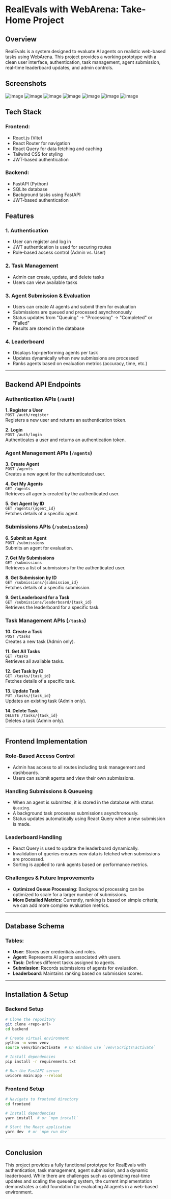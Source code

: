 # RealEvals with WebArena: Take-Home Project

## Overview

RealEvals is a system designed to evaluate AI agents on realistic web-based tasks using WebArena. This project provides a working prototype with a clean user interface, authentication, task management, agent submission, real-time leaderboard updates, and admin controls.

## Screenshots
![image](https://github.com/user-attachments/assets/c620c4e3-130a-4a1f-bf58-519096eafebf)
![image](https://github.com/user-attachments/assets/e25cfdde-b39e-41d9-b96e-ee694197867e)
![image](https://github.com/user-attachments/assets/ff3dd637-5a84-4a36-bc47-05814cd2f7b6)
![image](https://github.com/user-attachments/assets/57e743ec-0bcf-4fa0-9ef4-f01f293344a9)
![image](https://github.com/user-attachments/assets/9049ac7b-30c6-4920-b13e-8e5a9ab998db)
![image](https://github.com/user-attachments/assets/27ddf71e-d4f2-49cd-a4f7-708980c12d60)
![image](https://github.com/user-attachments/assets/705992cc-2e40-43db-9534-82fac0377f5f)



## Tech Stack

### Frontend:

- React.js (Vite)
- React Router for navigation
- React Query for data fetching and caching
- Tailwind CSS for styling
- JWT-based authentication

### Backend:

- FastAPI (Python)
- SQLite database
- Background tasks using FastAPI
- JWT-based authentication

## Features

### 1. Authentication

- User can register and log in
- JWT authentication is used for securing routes
- Role-based access control (Admin vs. User)

### 2. Task Management

- Admin can create, update, and delete tasks
- Users can view available tasks

### 3. Agent Submission & Evaluation

- Users can create AI agents and submit them for evaluation
- Submissions are queued and processed asynchronously
- Status updates from "Queuing" -> "Processing" -> "Completed" or "Failed"
- Results are stored in the database

### 4. Leaderboard

- Displays top-performing agents per task
- Updates dynamically when new submissions are processed
- Ranks agents based on evaluation metrics (accuracy, time, etc.)

---

## Backend API Endpoints

### Authentication APIs (`/auth`)

**1. Register a User**\
`POST /auth/register`\
Registers a new user and returns an authentication token.

**2. Login**\
`POST /auth/login`\
Authenticates a user and returns an authentication token.

### Agent Management APIs (`/agents`)

**3. Create Agent**\
`POST /agents`\
Creates a new agent for the authenticated user.

**4. Get My Agents**\
`GET /agents`\
Retrieves all agents created by the authenticated user.

**5. Get Agent by ID**\
`GET /agents/{agent_id}`\
Fetches details of a specific agent.

### Submissions APIs (`/submissions`)

**6. Submit an Agent**\
`POST /submissions`\
Submits an agent for evaluation.

**7. Get My Submissions**\
`GET /submissions`\
Retrieves a list of submissions for the authenticated user.

**8. Get Submission by ID**\
`GET /submissions/{submission_id}`\
Fetches details of a specific submission.

**9. Get Leaderboard for a Task**\
`GET /submissions/leaderboard/{task_id}`\
Retrieves the leaderboard for a specific task.

### Task Management APIs (`/tasks`)

**10. Create a Task**\
`POST /tasks`\
Creates a new task (Admin only).

**11. Get All Tasks**\
`GET /tasks`\
Retrieves all available tasks.

**12. Get Task by ID**\
`GET /tasks/{task_id}`\
Fetches details of a specific task.

**13. Update Task**\
`PUT /tasks/{task_id}`\
Updates an existing task (Admin only).

**14. Delete Task**\
`DELETE /tasks/{task_id}`\
Deletes a task (Admin only).

---

## Frontend Implementation

### Role-Based Access Control

- Admin has access to all routes including task management and dashboards.
- Users can submit agents and view their own submissions.

### Handling Submissions & Queueing

- When an agent is submitted, it is stored in the database with status `Queuing`.
- A background task processes submissions asynchronously.
- Status updates automatically using React Query when a new submission is made.

### Leaderboard Handling

- React Query is used to update the leaderboard dynamically.
- Invalidation of queries ensures new data is fetched when submissions are processed.
- Sorting is applied to rank agents based on performance metrics.

### Challenges & Future Improvements

- **Optimized Queue Processing**: Background processing can be optimized to scale for a larger number of submissions.
- **More Detailed Metrics**: Currently, ranking is based on simple criteria; we can add more complex evaluation metrics.

---

## Database Schema

### Tables:

- **User**: Stores user credentials and roles.
- **Agent**: Represents AI agents associated with users.
- **Task**: Defines different tasks assigned to agents.
- **Submission**: Records submissions of agents for evaluation.
- **Leaderboard**: Maintains ranking based on submission scores.

---

## Installation & Setup

### Backend Setup

```sh
# Clone the repository
git clone <repo-url>
cd backend

# Create virtual environment
python -m venv venv
source venv/bin/activate  # On Windows use `venv\Scripts\activate`

# Install dependencies
pip install -r requirements.txt

# Run the FastAPI server
uvicorn main:app --reload
```

### Frontend Setup

```sh
# Navigate to frontend directory
cd frontend

# Install dependencies
yarn install  # or `npm install`

# Start the React application
yarn dev  # or `npm run dev`
```

---

## Conclusion

This project provides a fully functional prototype for RealEvals with authentication, task management, agent submission, and a dynamic leaderboard. While there are challenges such as optimizing real-time updates and scaling the queueing system, the current implementation demonstrates a solid foundation for evaluating AI agents in a web-based environment.
